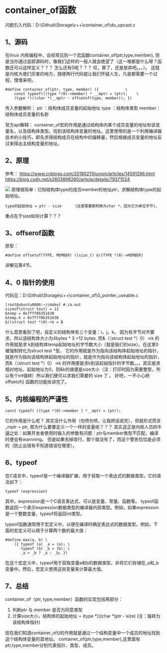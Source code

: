 # container_of函数

问题引入代码：D:\Github\Storage\c++\container_of\do_upcast.c

## 1、源码
在linux 内核编程中，会经常见到一个宏函数container_of(ptr,type,member), 但是当你通过追踪源码时，像我们这样的一般人就会绝望了（这一堆都是什么呀？函数还可以这样定义？？？ 怎么还有0呢？？？  哎，算了，还是放弃吧。。。）。 这就是内核大佬们厉害的地方，随便两行代码就让我们怀疑人生，凡是都需要一个过程，慢慢来吧。

```
#define container_of(ptr, type, member) ({            \
    const typeof(((type *)0)->member) * __mptr = (ptr);    \
    (type *)((char *)__mptr - offsetof(type, member)); })
```
传入参数解析：
ptr   ：结构体成员变量的起始地址
type  ：结构体类型
member：结构体成员变量的名称

官方api解释：
container_of宏的作用是通过结构体内某个成员变量的地址和该变量名，以及结构体类型。找到该结构体变量的地址。这里使用的是一个利用编译器技术的小技巧，即先求得结构成员在结构中的偏移量，然后根据成员变量的地址反过来得出主结构变量的地址。

## 2、原理
参考：
    https://www.cnblogs.com/20180211lijunxin/articles/14591296.html
    https://blog.csdn.net/s2603898260/article/details/79371024
    
![](https://img-blog.csdn.net/20180225200001856)
原理很简单：已知结构体type的成员member的地址ptr，求解结构体type的起始地址。
```
type的起始地址 = ptr - size      (这里需要都转换为char *，因为它为单位字节)。
```
重点在于size如何计算？？？

## 3、offserof函数
原型：
```
#define offsetof(TYPE, MEMBER) ((size_t) &((TYPE *)0)->MEMBER)
```
讲解见第4节。

## 4、0 指针的使用
代码见：D:\Github\Storage\c++\container_of\0_pointer_useable.c
```
[root@ubuntu0006:~/cmake] #./a.out
sizeof(struct test) = 12
&temp = 0x7fff0b351630
&temp.k = 0x7fff0b351638
&((struct test *)0)->k = 8
```
什么意思看到了吧，自定义的结构体有三个变量：i，j，k。 因为有字节对齐要求，所以该结构体大小为4bytes * 3 =12 bytes.   而&（（struct test *）0）->k 的作用就是求 k到结构体temp起始地址的字节数大小（就是我们的size）。在这里0被强制转化为struct test *型， 它的作用就是作为指向该结构体起始地址的指针，就是作为指向该结构体起始地址的指针，就是作为指向该结构体起始地址的指针， 而&（（struct test *）0）->k  的作用便是求k到该起始指针的字节数。。。其实是求相对地址，起始地址为0，则&k的值便是size大小（注：打印时因为需要整型，所以有个int强转）所以我们便可以求我们需要的 size 了  。 好吧，一不小心把 offsetof() 函数的功能给讲完了。

## 5、内核编程的严谨性
```
const typeof( ((type *)0)->member ) *__mptr = (ptr);  
```
它的作用是什么呢？ 其实没什么作用（勿喷勿喷，让我把话说完），但就形式而言 _mptr = ptr,  那为什么要要定义一个一样的变量呢？？？ 其实这正是内核人员的牛逼之处：如果开发者使用时输入的参数有问题：ptr与member类型不匹配，编译时便会有warnning， 但是如果去掉改行，那个就没有了，而这个警告恰恰是必须的（防止出错有不知道错误在哪里）。

## 6、typeof
在C语言中，typeof是一个编译器扩展，用于获取一个表达式的数据类型。它的语法如下：
```
typeof (expression)
```
其中，expression是一个C语言表达式，可以是变量、常量、函数等。
typeof函数返回一个表示expression数据类型的编译器内部类型。例如，如果expression是一个整数变量，typeof将返回int类型。

typeof函数通常用于宏定义中，以便在编译时确定表达式的数据类型。例如，下面的宏定义可以用于计算两个数的最大值：
```
#define max(a, b) \
    ({ typeof (a) _a = (a); \
       typeof (b) _b = (b); \
       _a > _b ? _a : _b; })
```
在这个宏定义中，typeof用于获取变量a和b的数据类型，并将它们存储在_a和_b变量中。然后，宏定义使用这些变量来计算最大值。

## 7、总结
container_of（ptr, type,member）函数的实现包括两部分：
1.  判断ptr 与 member 是否为同意类型
2.  计算size大小，结构体的起始地址 = (type *)((char *)ptr - size)   (注：强转为该结构体指针)

现在我们知道container_of()的作用就是通过一个结构变量中一个成员的地址找到这个结构体变量的首地址。
container_of(ptr,type,member),这里面有ptr,type,member分别代表指针、类型、成员。
